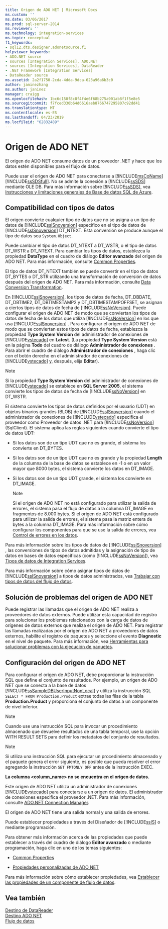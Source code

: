 ```yaml
---
title: Origen de ADO NET | Microsoft Docs
ms.custom: ''
ms.date: 03/06/2017
ms.prod: sql-server-2014
ms.reviewer: ''
ms.technology: integration-services
ms.topic: conceptual
f1_keywords:
- sql12.dts.designer.adonetsource.f1
helpviewer_keywords:
- ADO.NET source
- sources [Integration Services], ADO.NET
- sources [Integration Services], DataReader
- .NET Framework [Integration Services]
- DataReader source
ms.assetid: 2a2f1750-2cda-4dda-9dca-623a96a6b3c0
author: janinezhang
ms.author: janinez
manager: craigg
ms.openlocfilehash: 1bc6c150f8c8f4f4e6f68b275a901ab8f1f5e8e5
ms.sourcegitcommit: f7fced330b64d6616aeb8766747295807c92dd41
ms.translationtype: MT
ms.contentlocale: es-ES
ms.lasthandoff: 04/23/2019
ms.locfileid: "62832489"
---
```

# <a name="ado-net-source"></a>Origen de ADO NET
  El origen de ADO NET consume datos de un proveedor .NET y hace que los datos estén disponibles para el flujo de datos.  
  
 Puede usar el origen de ADO NET para conectarse a [!INCLUDE[msCoName](../../includes/msconame-md.md)] [!INCLUDE[ssSDSfull](../../includes/sssdsfull-md.md)]. No se admite la conexión a [!INCLUDE[ssSDS](../../includes/sssds-md.md)] mediante OLE DB. Para más información sobre [!INCLUDE[ssSDS](../../includes/sssds-md.md)], vea [Instrucciones y limitaciones generales de Base de datos SQL de Azure](https://go.microsoft.com/fwlink/?LinkId=248228).  
  
## <a name="data-type-support"></a>Compatibilidad con tipos de datos  
 El origen convierte cualquier tipo de datos que no se asigna a un tipo de datos de [!INCLUDE[ssISnoversion](../../includes/ssisnoversion-md.md)] específico en el tipo de datos de [!INCLUDE[ssISnoversion](../../includes/ssisnoversion-md.md)] DT_NTEXT. Esta conversión se produce aunque el tipo de datos sea `System.Object`.  
  
 Puede cambiar el tipo de datos DT_NTEXT a DT_WSTR, o el tipo de datos DT_WSTR a DT_NTEXT. Para cambiar los tipos de datos, establezca la propiedad **DataType** en el cuadro de diálogo **Editor avanzado** del origen de ADO NET. Para más información, consulte [Common Properties](../common-properties.md).  
  
 El tipo de datos DT_NTEXT también se puede convertir en el tipo de datos DT_BYTES o DT_STR utilizando una transformación de conversión de datos después del origen de ADO NET. Para más información, consulte [Data Conversion Transformation](transformations/data-conversion-transformation.md).  
  
 En [!INCLUDE[ssISnoversion](../../includes/ssisnoversion-md.md)], los tipos de datos de fecha, DT_DBDATE, DT_DBTIME2, DT_DBTIMESTAMP2 y DT_DBTIMESTAMPOFFSET, se asignan a ciertos tipos de datos de fecha de [!INCLUDE[ssNoVersion](../../includes/ssnoversion-md.md)]. Puede configurar el origen de ADO NET de modo que se conviertan los tipos de datos de fecha de los datos que utiliza [!INCLUDE[ssNoVersion](../../includes/ssnoversion-md.md)] en los que usa [!INCLUDE[ssISnoversion](../../includes/ssisnoversion-md.md)] . Para configurar el origen de ADO NET de modo que se conviertan estos tipos de datos de fecha, establezca la propiedad **Type System Version** del administrador de conexiones de [!INCLUDE[vstecado](../../includes/vstecado-md.md)] en **Latest**. (La propiedad **Type System Version** está en la página **Todo** del cuadro de diálogo **Administrador de conexiones** . Para abrir el cuadro de diálogo **Administrador de conexiones** , haga clic con el botón derecho en el administrador de conexiones de [!INCLUDE[vstecado](../../includes/vstecado-md.md)] y, después, elija **Editar**).  
  
> [!NOTE]  
>  Si la propiedad **Type System Version** del administrador de conexiones de [!INCLUDE[vstecado](../../includes/vstecado-md.md)] se establece en **SQL Server 2005**, el sistema convierte los tipos de datos de fecha de [!INCLUDE[ssNoVersion](../../includes/ssnoversion-md.md)] en DT_WSTR.  
  
 El sistema convierte los tipos de datos definidos por el usuario (UDT) en objetos binarios grandes (BLOB) de [!INCLUDE[ssISnoversion](../../includes/ssisnoversion-md.md)] cuando el administrador de conexiones de [!INCLUDE[vstecado](../../includes/vstecado-md.md)] especifica el proveedor como Proveedor de datos .NET para [!INCLUDE[ssNoVersion](../../includes/ssnoversion-md.md)] (SqlClient). El sistema aplica las reglas siguientes cuando convierte el tipo de datos UDT:  
  
-   Si los datos son de un tipo UDT que no es grande, el sistema los convierte en DT_BYTES.  
  
-   Si los datos son de un tipo UDT que no es grande y la propiedad **Length** de la columna de la base de datos se establece en -1 o en un valor mayor que 8000 bytes, el sistema convierte los datos en DT_IMAGE.  
  
-   Si los datos son de un tipo UDT grande, el sistema los convierte en DT_IMAGE.  
  
    > [!NOTE]  
    >  Si el origen de ADO NET no está configurado para utilizar la salida de errores, el sistema pasa el flujo de datos a la columna DT_IMAGE en fragmentos de 8.000 bytes. Si el origen de ADO NET está configurado para utilizar la salida de errores, el sistema pasa la matriz entera de bytes a la columna DT_IMAGE. Para más información sobre cómo configurar los componentes para que se use la salida de errores, vea [Control de errores en los datos](error-handling-in-data.md).  
  
 Para más información sobre los tipos de datos de [!INCLUDE[ssISnoversion](../../includes/ssisnoversion-md.md)] , las conversiones de tipos de datos admitidas y la asignación de tipo de datos en bases de datos específicas (como [!INCLUDE[ssNoVersion](../../includes/ssnoversion-md.md)]), vea [Tipos de datos de Integration Services](integration-services-data-types.md).  
  
 Para más información sobre cómo asignar tipos de datos de [!INCLUDE[ssISnoversion](../../includes/ssisnoversion-md.md)] a tipos de datos administrados, vea [Trabajar con tipos de datos del flujo de datos](../extending-packages-custom-objects/data-flow/working-with-data-types-in-the-data-flow.md).  
  
## <a name="ado-net-source-troubleshooting"></a>Solución de problemas del origen de ADO NET  
 Puede registrar las llamadas que el origen de ADO NET realiza a proveedores de datos externos. Puede utilizar esta capacidad de registro para solucionar los problemas relacionados con la carga de datos de orígenes de datos externos que realiza el origen de ADO NET. Para registrar las llamadas realizadas por el origen de ADO NET a proveedores de datos externos, habilite el registro de paquetes y seleccione el evento **Diagnostic** en el nivel de paquete. Para más información, vea [Herramientas para solucionar problemas con la ejecución de paquetes](../troubleshooting/troubleshooting-tools-for-package-execution.md).  
  
## <a name="ado-net-source-configuration"></a>Configuración del origen de ADO NET  
 Para configurar el origen de ADO NET, debe proporcionar la instrucción SQL que define el conjunto de resultados. Por ejemplo, un origen de ADO NET que se conecta a la base de datos [!INCLUDE[ssSampleDBUserInputNonLocal](../../includes/sssampledbuserinputnonlocal-md.md)] y utiliza la instrucción SQL `SELECT * FROM Production.Product` extrae todas las filas de la tabla **Production.Product** y proporciona el conjunto de datos a un componente de nivel inferior.  
  
> [!NOTE]  
>  Cuando use una instrucción SQL para invocar un procedimiento almacenado que devuelve resultados de una tabla temporal, use la opción WITH RESULT SETS para definir los metadatos del conjunto de resultados.  
  
> [!NOTE]  
>  Si utiliza una instrucción SQL para ejecutar un procedimiento almacenado y el paquete genera el error siguiente, es posible que pueda resolver el error agregando la instrucción `SET FMTONLY OFF` antes de la instrucción EXEC.  
>   
>  **La columna <column_name> no se encuentra en el origen de datos.**  
  
 Este origen de ADO NET utiliza un administrador de conexiones [!INCLUDE[vstecado](../../includes/vstecado-md.md)] para conectarse a un origen de datos. El administrador de conexiones especifica el proveedor .NET. Para más información, consulte [ADO.NET Connection Manager](../connection-manager/ado-net-connection-manager.md).  
  
 El origen de ADO NET tiene una salida normal y una salida de errores.  
  
 Puede establecer propiedades a través del Diseñador de [!INCLUDE[ssIS](../../includes/ssis-md.md)] o mediante programación.  
  
 Para obtener más información acerca de las propiedades que puede establecer a través del cuadro de diálogo **Editor avanzado** o mediante programación, haga clic en uno de los temas siguientes:  
  
-   [Common Properties](../common-properties.md)  
  
-   [Propiedades personalizadas de ADO NET](ado-net-custom-properties.md)  
  
 Para más información sobre cómo establecer propiedades, vea [Establecer las propiedades de un componente de flujo de datos](set-the-properties-of-a-data-flow-component.md).  
  
## <a name="see-also"></a>Vea también  
 [Destino de DataReader](datareader-destination.md)   
 [Destino ADO NET](ado-net-destination.md)   
 [Flujo de datos](data-flow.md)  
  
  
